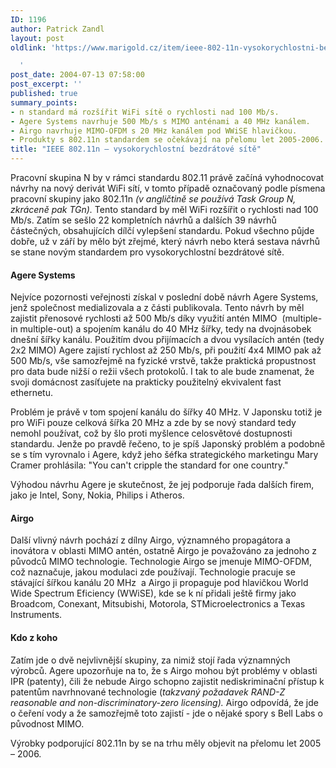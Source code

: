 ```yaml
---
ID: 1196
author: Patrick Zandl
layout: post
oldlink: 'https://www.marigold.cz/item/ieee-802-11n-vysokorychlostni-bezdratove-site

  '
post_date: 2004-07-13 07:58:00
post_excerpt: ''
published: true
summary_points:
- n standard má rozšířit WiFi sítě o rychlosti nad 100 Mb/s.
- Agere Systems navrhuje 500 Mb/s s MIMO anténami a 40 MHz kanálem.
- Airgo navrhuje MIMO-OFDM s 20 MHz kanálem pod WWiSE hlavičkou.
- Produkty s 802.11n standardem se očekávají na přelomu let 2005-2006.
title: "IEEE 802.11n – vysokorychlostní bezdrátové sítě"
---
```


<p>
Pracovní skupina N by v rámci standardu 802.11 právě začíná vyhodnocovat návrhy na nový derivát WiFi sítí, v tomto případě označovaný podle písmena pracovní skupiny jako 802.11n <em>(v angličtině se používá Task Group N, zkráceně pak TGn).</em> Tento standard by měl WiFi rozšířit o rychlosti nad 100 Mb/s. Zatím se sešlo 22 kompletních návrhů a dalších 39 návrhů částečných, obsahujících dílčí vylepšení standardu. Pokud všechno půjde dobře, už v září by mělo být zřejmé, který návrh nebo která sestava návrhů se stane novým standardem pro vysokorychlostní bezdrátové sítě.</p>

<h4>Agere Systems</h4>
<p>
Nejvíce pozornosti veřejnosti získal v poslední době návrh Agere Systems, jenž společnost medializovala a z části publikovala. Tento návrh by měl zajistit přenosové rychlosti až 500 Mb/s díky využití antén MIMO  (multiple-in multiple-out) a spojením kanálu do 40 MHz šířky, tedy na dvojnásobek dnešní šířky kanálu. Použitím dvou přijímacích a dvou vysílacích antén (tedy 2x2 MIMO) Agere zajistí rychlost až 250 Mb/s, při použití 4x4 MIMO pak až 500 Mb/s, vše samozřejmě na fyzické vrstvě, takže praktická propustnost pro data bude nižší o režii všech protokolů. I tak to ale bude znamenat, že svoji domácnost zasíťujete na prakticky použitelný ekvivalent fast ethernetu. </p>
<p>
Problém je právě v tom spojení kanálu do šířky 40 MHz. V Japonsku totiž je pro WiFi pouze celková šířka 20 MHz a zde by se nový standard tedy nemohl používat, což by šlo proti myšlence celosvětové dostupnosti standardu. Jenže po pravdě řečeno, to je spíš Japonský problém a podobně se s tím vyrovnalo i Agere, když jeho šéfka strategického marketingu Mary Cramer prohlásila: &quot;You can't cripple the standard for one country.&quot;</p>
<p>
Výhodou návrhu Agere je skutečnost, že jej podporuje řada dalších firem, jako je Intel, Sony, Nokia, Philips i Atheros.</p>

<h4>Airgo</h4>
<p>
Další vlivný návrh pochází z dílny Airgo, významného propagátora a inovátora v oblasti MIMO antén, ostatně Airgo je považováno za jednoho z původců MIMO technologie. Technologie Airgo se jmenuje MIMO-OFDM, což naznačuje, jakou modulaci zde používají. Technologie pracuje se stávající šířkou kanálu 20 MHz  a Airgo ji propaguje pod hlavičkou World Wide Spectrum Eficiency (WWiSE), kde se k ní přidali ještě firmy jako Broadcom, Conexant, Mitsubishi, Motorola, STMicroelectronics a Texas Instruments. </p>

<h4>Kdo z koho</h4>
<p>
Zatím jde o dvě nejvlivnější skupiny, za nimiž stojí řada významných výrobců. Agere upozorňuje na to, že s Airgo mohou být problémy v oblasti IPR (patenty), čili že nebude Airgo schopno zajistit nediskriminační přístup k patentům navrhnované technologie (<em>takzvaný požadavek RAND-Z reasonable and non-discriminatory-zero licensing).</em> Airgo odpovídá, že jde o čeření vody a že samozřejmě toto zajistí - jde o nějaké spory s Bell Labs o původnost MIMO. </p>
<p>
Výrobky podporující 802.11n by se na trhu měly objevit na přelomu let 2005 &#8211; 2006. </p>